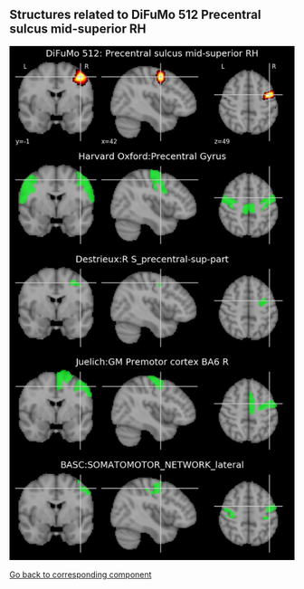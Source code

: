 


## Structures related to DiFuMo 512 Precentral sulcus mid-superior RH

![213](213.jpg "Structures related to DiFuMo 512 Precentral sulcus mid-superior RH")

[Go back to corresponding component](https://parietal-inria.github.io/DiFuMo/512/html/213.html)